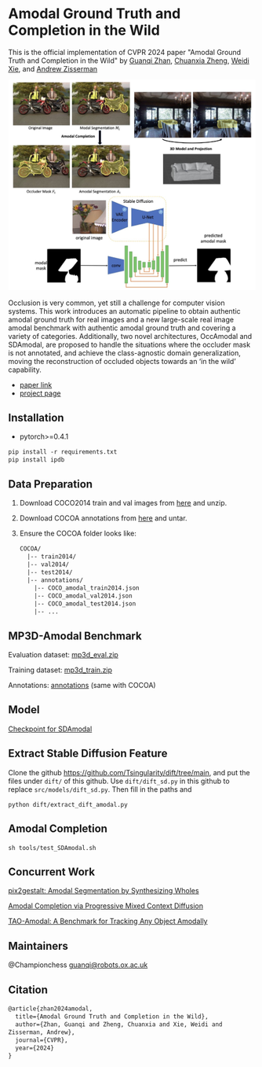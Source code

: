 # Amodal Ground Truth and Completion in the Wild

This is the official implementation of CVPR 2024 paper "Amodal Ground Truth and Completion in the Wild" by <a href="https://championchess.github.io/" target="_blank">Guanqi Zhan</a>, <a href="https://chuanxiaz.com/" target="_blank">Chuanxia Zheng</a>, <a href="https://weidixie.github.io/" target="_blank">Weidi Xie</a>, and <a href="https://scholar.google.com/citations?user=UZ5wscMAAAAJ&hl=en" target="_blank">Andrew Zisserman</a>

![image1](./images/image1.png)

Occlusion is very common, yet still a challenge for computer vision systems. This work introduces an automatic pipeline to obtain authentic amodal ground truth for real images and a new large-scale real image amodal benchmark with authentic amodal ground truth and covering a variety of categories. Additionally, two novel architectures, OccAmodal and SDAmodal, are proposed to handle the situations where the occluder mask is not annotated, and achieve the class-agnostic domain generalization, moving the reconstruction of occluded objects towards an ‘in the wild’ capability.

- [paper link](https://arxiv.org/pdf/2312.17247.pdf)
- [project page](https://www.robots.ox.ac.uk/~vgg/research/amodal/)


## Installation

* pytorch>=0.4.1
```
pip install -r requirements.txt
pip install ipdb
```


## Data Preparation

1. Download COCO2014 train and val images from [here](http://cocodataset.org/#download) and unzip.

2. Download COCOA annotations from [here](https://github.com/Wakeupbuddy/amodalAPI) and untar.

3. Ensure the COCOA folder looks like:

    ```
    COCOA/
      |-- train2014/
      |-- val2014/
      |-- test2014/
      |-- annotations/
        |-- COCO_amodal_train2014.json
        |-- COCO_amodal_val2014.json
        |-- COCO_amodal_test2014.json
        |-- ...
    ```


## MP3D-Amodal Benchmark

Evaluation dataset: [mp3d_eval.zip](https://drive.google.com/file/d/1TiNIos20P-_5nIgD-hnrrZsFHg4-mn10/view?usp=sharing)

Training dataset: [mp3d_train.zip](https://drive.google.com/file/d/1MFhujh2vDRQ3WyzUf-FACUw4U9y4mmbX/view?usp=sharing)

Annotations: [annotations](https://drive.google.com/file/d/1tk2lafwEQ5NYBwqKRi1i8wsia5mSgALv/view?usp=sharing) (same with COCOA)


## Model

[Checkpoint for SDAmodal](https://drive.google.com/file/d/1cqx8AMa8KUv2OHwaZSJkmrWjPUyhI01S/view?usp=sharing)


## Extract Stable Diffusion Feature
Clone the github https://github.com/Tsingularity/dift/tree/main, and put the files under `dift/` of this github. Use `dift/dift_sd.py` in this github to replace `src/models/dift_sd.py`. Then fill in the paths and

```
python dift/extract_dift_amodal.py
```

## Amodal Completion

```
sh tools/test_SDAmodal.sh
```

## Concurrent Work

[pix2gestalt: Amodal Segmentation by Synthesizing Wholes](https://github.com/cvlab-columbia/pix2gestalt)

[Amodal Completion via Progressive Mixed Context Diffusion](https://github.com/k8xu/amodal)

[TAO-Amodal: A Benchmark for Tracking Any Object Amodally](https://github.com/WesleyHsieh0806/TAO-Amodal)


## Maintainers
@Championchess 
guanqi@robots.ox.ac.uk


## Citation
```
@article{zhan2024amodal,
  title={Amodal Ground Truth and Completion in the Wild},
  author={Zhan, Guanqi and Zheng, Chuanxia and Xie, Weidi and Zisserman, Andrew},
  journal={CVPR},
  year={2024}
}
```
